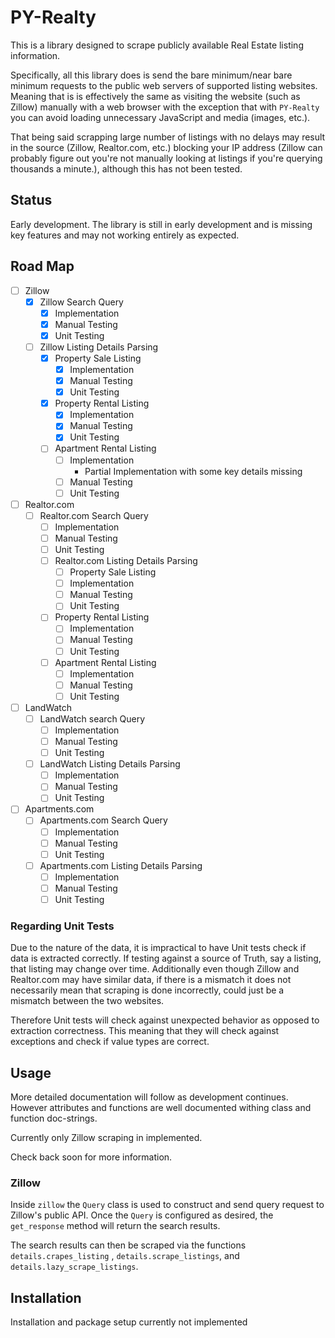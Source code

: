 # PY-Realty

This is a library designed to scrape publicly available Real Estate listing information. 

Specifically, all this library does is send the bare minimum/near bare minimum requests to the public web servers of supported listing websites. Meaning that is is effectively the same as visiting the website (such as Zillow) manually with a web browser with the exception that with `PY-Realty` you can avoid loading unnecessary JavaScript and media (images, etc.). 

That being said scrapping large number of listings with no delays may result in the source (Zillow, Realtor.com, etc.) blocking your IP address (Zillow can probably figure out you're not manually looking at listings if you're querying thousands a minute.), although this has not been tested.

## Status

Early development. The library is still in early development and is missing key features and may not working entirely as expected.

## Road Map

- [ ] Zillow
  - [x] Zillow Search Query
    - [x] Implementation
    - [x] Manual Testing
    - [x] Unit Testing
  - [ ] Zillow Listing Details Parsing
    - [x] Property Sale Listing
      - [x] Implementation
      - [x] Manual Testing
      - [x] Unit Testing
    - [x] Property Rental Listing
      - [x] Implementation
      - [x] Manual Testing
      - [x] Unit Testing
    - [ ] Apartment Rental Listing
      - [ ] Implementation
        * Partial Implementation with some key details missing
      - [ ] Manual Testing
      - [ ] Unit Testing
- [ ] Realtor.com
  - [ ] Realtor.com Search Query
      - [ ] Implementation
      - [ ] Manual Testing
      - [ ] Unit Testing
    - [ ] Realtor.com Listing Details Parsing
      - [ ] Property Sale Listing
      - [ ] Implementation
      - [ ] Manual Testing
      - [ ] Unit Testing
    - [ ] Property Rental Listing
      - [ ] Implementation
      - [ ] Manual Testing
      - [ ] Unit Testing
    - [ ] Apartment Rental Listing
      - [ ] Implementation
      - [ ] Manual Testing
      - [ ] Unit Testing
- [ ] LandWatch
  - [ ] LandWatch search Query
    - [ ] Implementation
    - [ ] Manual Testing
    - [ ] Unit Testing
  - [ ] LandWatch Listing Details Parsing
    - [ ] Implementation
    - [ ] Manual Testing
    - [ ] Unit Testing
- [ ] Apartments.com
  - [ ] Apartments.com Search Query 
    - [ ] Implementation
    - [ ] Manual Testing
    - [ ] Unit Testing
  - [ ] Apartments.com Listing Details Parsing
    - [ ] Implementation
    - [ ] Manual Testing
    - [ ] Unit Testing

### Regarding Unit Tests

Due to the nature of the data, it is impractical to have Unit tests check if data is extracted correctly. If testing against a source of Truth, say a listing, that listing may change over time. Additionally even though Zillow and Realtor.com may have similar data, if there is a mismatch it does not necessarily mean that scraping is done incorrectly, could just be a mismatch between the two websites. 

Therefore Unit tests will check against unexpected behavior as opposed to extraction correctness. This meaning that they will check against exceptions and check if value types are correct.

## Usage

More detailed documentation will follow as development continues. However attributes and functions are well documented withing class and function doc-strings. 

Currently only Zillow scraping in implemented. 

Check back soon for more information.

### Zillow

Inside `zillow` the `Query` class is used to construct and send query request to Zillow's public API. Once the `Query` is configured as desired, the `get_response` method will return the search results.

The search results can then be scraped via the functions `details.crapes_listing` , `details.scrape_listings`, and `details.lazy_scrape_listings`.

## Installation

Installation and package setup currently not implemented 